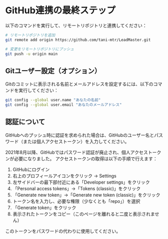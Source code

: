 # GitHub連携の最終ステップ

以下のコマンドを実行して、リモートリポジトリと連携してください：

```bash
# リモートリポジトリを追加
git remote add origin https://github.com/tani-mtr/LeadMaster.git

# 変更をリモートリポジトリにプッシュ
git push -u origin main
```

## Gitユーザー設定（オプション）

Gitのコミットに表示される名前とメールアドレスを設定するには、以下のコマンドを実行してください：

```bash
git config --global user.name "あなたの名前"
git config --global user.email "あなたのメールアドレス"
```

## 認証について

GitHubへのプッシュ時に認証を求められた場合は、GitHubのユーザー名とパスワード（または個人アクセストークン）を入力してください。

2021年8月以降、GitHubではパスワード認証が廃止され、個人アクセストークンが必要になりました。
アクセストークンの取得は以下の手順で行えます：

1. GitHubにログイン
2. 右上のプロフィールアイコンをクリック → Settings
3. 左サイドバーの最下部付近にある「Developer settings」をクリック
4. 「Personal access tokens」→「Tokens (classic)」をクリック
5. 「Generate new token」→「Generate new token (classic)」をクリック
6. トークン名を入力し、必要な権限（少なくとも「repo」）を選択
7. 「Generate token」をクリック
8. 表示されたトークンをコピー（このページを離れると二度と表示されません）

このトークンをパスワードの代わりに使用してください。
